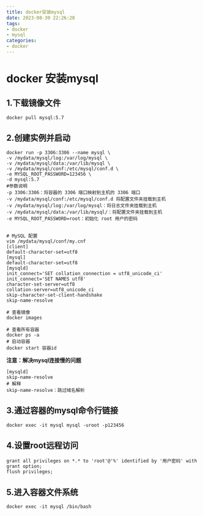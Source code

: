 ```yaml
---
title: docker安装mysql
date: 2023-08-30 22:26:28
tags:
- docker
- mysql
categories:
- docker
---
```


# docker 安装mysql

## 1.下载镜像文件

```shell
docker pull mysql:5.7
```

## 2.创建实例并启动

```shell
docker run -p 3306:3306 --name mysql \
-v /mydata/mysql/log:/var/log/mysql \
-v /mydata/mysql/data:/var/lib/mysql \
-v /mydata/mysql/conf:/etc/mysql/conf.d \
-e MYSQL_ROOT_PASSWORD=123456 \
-d mysql:5.7
#参数说明
-p 3306:3306：将容器的 3306 端口映射到主机的 3306 端口
-v /mydata/mysql/conf:/etc/mysql/conf.d 将配置文件夹挂载到主机
-v /mydata/mysql/log:/var/log/mysql：将日志文件夹挂载到主机
-v /mydata/mysql/data:/var/lib/mysql/：将配置文件夹挂载到主机
-e MYSQL_ROOT_PASSWORD=root：初始化 root 用户的密码


# MySQL 配置
vim /mydata/mysql/conf/my.cnf
[client]
default-character-set=utf8
[mysql]
default-character-set=utf8
[mysqld]
init_connect='SET collation_connection = utf8_unicode_ci'
init_connect='SET NAMES utf8'
character-set-server=utf8
collation-server=utf8_unicode_ci
skip-character-set-client-handshake
skip-name-resolve

# 查看镜像
docker images

# 查看所有容器
docker ps -a
# 启动容器
docker start 容器id
```

**注意：解决mysql连接慢的问题**

```
[mysqld]
skip-name-resolve
# 解释
skip-name-resolve：跳过域名解析
```

## 3.通过容器的mysql命令行链接

```
docker exec -it mysql mysql -uroot -p123456
```

## 4.设置root远程访问

```
grant all privileges on *.* to 'root'@'%' identified by '用户密码' with grant option;
flush privileges;
```

## 5.进入容器文件系统

```shell
docker exec -it mysql /bin/bash
```





